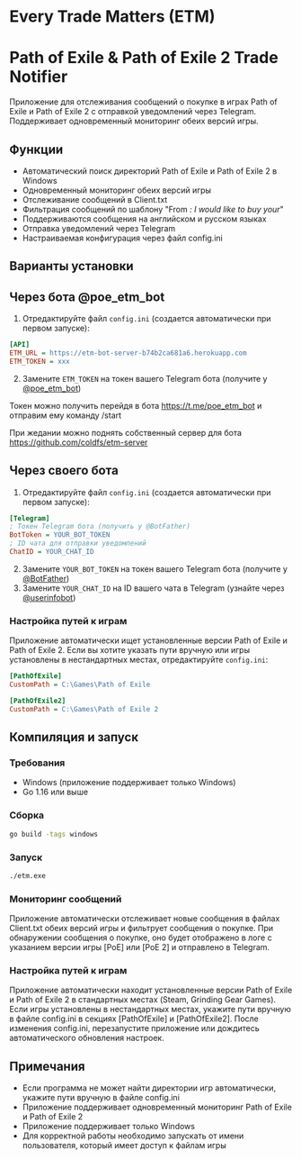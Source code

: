 # Every Trade Matters (ETM)
# Path of Exile & Path of Exile 2 Trade Notifier

Приложение для отслеживания сообщений о покупке в играх Path of Exile и Path of Exile 2 с отправкой уведомлений через Telegram. Поддерживает одновременный мониторинг обеих версий игры.

## Функции

- Автоматический поиск директорий Path of Exile и Path of Exile 2 в Windows
- Одновременный мониторинг обеих версий игры
- Отслеживание сообщений в Client.txt
- Фильтрация сообщений по шаблону "From *: I would like to buy your*"
- Поддерживаются сообщения на английском и русском языках
- Отправка уведомлений через Telegram
- Настраиваемая конфигурация через файл config.ini


## Варианты установки
## Через бота @poe_etm_bot

1. Отредактируйте файл `config.ini` (создается автоматически при первом запуске):

```ini
[API]
ETM_URL = https://etm-bot-server-b74b2ca681a6.herokuapp.com
ETM_TOKEN = xxx
```

2. Замените `ETM_TOKEN` на токен вашего Telegram бота (получите у [@poe_etm_bot](https://t.me/poe_etm_bot))

Токен можно получить перейдя в бота https://t.me/poe_etm_bot и отправим ему команду /start

При жедании можно поднять собственный сервер для бота https://github.com/coldfs/etm-server


## Через своего бота

1. Отредактируйте файл `config.ini` (создается автоматически при первом запуске):

```ini
[Telegram]
; Токен Telegram бота (получить у @BotFather)
BotToken = YOUR_BOT_TOKEN
; ID чата для отправки уведомлений
ChatID = YOUR_CHAT_ID
```

2. Замените `YOUR_BOT_TOKEN` на токен вашего Telegram бота (получите у [@BotFather](https://t.me/BotFather))
3. Замените `YOUR_CHAT_ID` на ID вашего чата в Telegram (узнайте через [@userinfobot](https://t.me/userinfobot))

### Настройка путей к играм

Приложение автоматически ищет установленные версии Path of Exile и Path of Exile 2. Если вы хотите указать пути вручную или игры установлены в нестандартных местах, отредактируйте `config.ini`:

```ini
[PathOfExile]
CustomPath = C:\Games\Path of Exile

[PathOfExile2]
CustomPath = C:\Games\Path of Exile 2
```

## Компиляция и запуск

### Требования

- Windows (приложение поддерживает только Windows)
- Go 1.16 или выше

### Сборка

```bash
go build -tags windows
```

### Запуск

```bash
./etm.exe
```


### Мониторинг сообщений

Приложение автоматически отслеживает новые сообщения в файлах Client.txt обеих версий игры и фильтрует сообщения о покупке.
При обнаружении сообщения о покупке, оно будет отображено в логе с указанием версии игры [PoE] или [PoE 2] и отправлено в Telegram.

### Настройка путей к играм

Приложение автоматически находит установленные версии Path of Exile и Path of Exile 2 в стандартных местах (Steam, Grinding Gear Games).
Если игры установлены в нестандартных местах, укажите пути вручную в файле config.ini в секциях [PathOfExile] и [PathOfExile2].
После изменения config.ini, перезапустите приложение или дождитесь автоматического обновления настроек.

## Примечания

- Если программа не может найти директории игр автоматически, укажите пути вручную в файле config.ini
- Приложение поддерживает одновременный мониторинг Path of Exile и Path of Exile 2
- Приложение поддерживает только Windows
- Для корректной работы необходимо запускать от имени пользователя, который имеет доступ к файлам игры